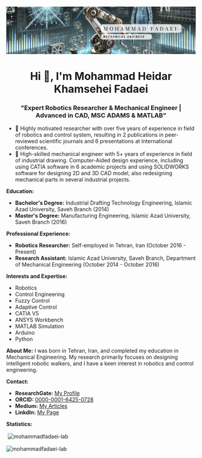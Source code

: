 ![logo](https://github.com/mohammadfadaei-lab/mohammadfadaei-lab/blob/main/Beige%20Simple%20Elegant%20Personal%20LinkedIn%20Banner.png)
<h1 align="center">Hi 👋, I'm Mohammad Heidar Khamsehei Fadaei</h1>
<h3 align="center">"Expert Robotics Researcher & Mechanical Engineer | Advanced in CAD, MSC ADAMS & MATLAB"</h3>

- 🔭 Highly motivated researcher with over five years of experience in field of robotics and control system, resulting in 2 publications in peer-reviewed scientific journals and 6 presentations at International conferences.
- 🔭 High-skilled mechanical engineer with 5+ years of experience in field of industrial drawing. Computer-Aided design experience, including using CATIA software in 6 academic projects and using SOLIDWORKS software for designing 2D and 3D CAD model, also redesigning mechanical parts in several industrial projects.

**Education:**
- **Bachelor's Degree:** Industrial Drafting Technology Engineering, Islamic Azad University, Saveh Branch (2014)
- **Master's Degree:** Manufacturing Engineering, Islamic Azad University, Saveh Branch (2016)

**Professional Experience:**
- **Robotics Researcher:** Self-employed in Tehran, Iran (October 2016 - Present)
- **Research Assistant:** Islamic Azad University, Saveh Branch, Department of Mechanical Engineering (October 2014 - October 2016)

**Interests and Expertise:**
- Robotics
- Control Engineering
- Fuzzy Control
- Adaptive Control
- CATIA V5
- ANSYS Workbench
- MATLAB Simulation
- Arduino
- Python

**About Me:**
I was born in Tehran, Iran, and completed my education in Mechanical Engineering. My research primarily focuses on designing intelligent robotic walkers, and I have a keen interest in robotics and control engineering.

**Contact:**
- **ResearchGate:** [My Profile](https://www.researchgate.net/profile/Mohammad-Heidar-Khamsehei-Fadaei-2)
- **ORCID:** [0000-0001-6425-0728](https://orcid.org/0000-0001-6425-0728)
- **Medium:** [My Articles](https://mohammad-fadaei.medium.com/)
- **LinkdIn:** [My Page](https://linkedin.com/in/mohammad-h-kh-fadaei)


**Statistics:**

<p>&nbsp;<img align="center" src="https://github-readme-stats.vercel.app/api?username=mohammadfadaei-lab&show_icons=true&locale=en" alt="mohammadfadaei-lab" /></p>

<p><img align="center" src="https://github-readme-streak-stats.herokuapp.com/?user=mohammadfadaei-lab&" alt="mohammadfadaei-lab" /></p>


<!--
**mohammadfadaei-lab/mohammadfadaei-lab** is a ✨ _special_ ✨ repository because its `README.md` (this file) appears on your GitHub profile.

Here are some ideas to get you started:

- 🔭 I’m currently working on ...
- 🌱 I’m currently learning ...
- 👯 I’m looking to collaborate on ...
- 🤔 I’m looking for help with ...
- 💬 Ask me about ...
- 📫 How to reach me: ...
- 😄 Pronouns: ...
- ⚡ Fun fact: ...
-->
